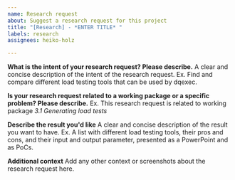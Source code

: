```yaml
---
name: Research request
about: Suggest a research request for this project
title: "[Research] - *ENTER TITLE* "
labels: research
assignees: heiko-holz

---
```


**What is the intent of your research request? Please describe.**
A clear and concise description of the intent of the research request. Ex. Find and compare different load testing tools that can be used by dqexec.

**Is your research request related to a working package or a specific problem? Please describe.**
Ex. This research request is related to working package *3.1 Generating load tests*

**Describe the result you'd like**
A clear and concise description of the result you want to have. Ex. A list with different load testing tools, their pros and cons, and their input and output parameter, presented as a PowerPoint and as PoCs.

**Additional context**
Add any other context or screenshots about the research request here.
